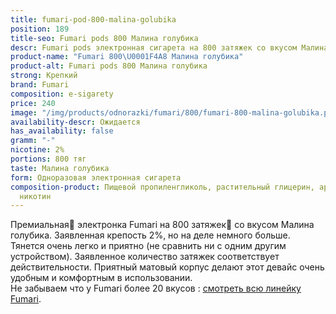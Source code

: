 ```yaml
---
title: fumari-pod-800-malina-golubika
position: 189
title-seo: Fumari pods 800 Малина голубика
descr: Fumari pods электронная сигарета на 800 затяжек со вкусом Малина голубика
product-name: "Fumari 800\U0001F4A8 Малина голубика"
product-alt: Fumari pods 800 Малина голубика
strong: Крепкий
brand: Fumari
composition: e-sigarety
price: 240
image: "/img/products/odnorazki/fumari/800/fumari-800-malina-golubika.png"
availability-descr: Ожидается
has_availability: false
gramm: "-"
nicotine: 2%
portions: 800 тяг
taste: Малина голубика
form: Одноразовая электронная сигарета
composition-product: Пищевой пропиленгликоль, растительный глицерин, ароматизатор,
  никотин
---
```


Премиальная🥇 электронка Fumari на 800 затяжек💨 со вкусом Малина голубика. Заявленная крепость 2%, но на деле немного больше. Тянется очень легко и приятно (не сравнить ни с одним другим устройством). Заявленное количество затяжек соответствует действительности. Приятный матовый корпус делают этот девайс очень удобным и комфортным в использовании.<br>
Не забываем что у Fumari более 20 вкусов : [смотреть всю линейку Fumari](/fumari).